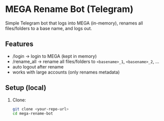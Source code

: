 # MEGA Rename Bot (Telegram)

Simple Telegram bot that logs into MEGA (in-memory), renames all files/folders to a base name, and logs out.

## Features
- /login -> login to MEGA (kept in memory)
- /rename_all <basename> -> rename all files/folders to `<basename>_1`, `<basename>_2`, ...
- auto logout after rename
- works with large accounts (only renames metadata)

## Setup (local)
1. Clone:
   ```bash
   git clone <your-repo-url>
   cd mega-rename-bot
